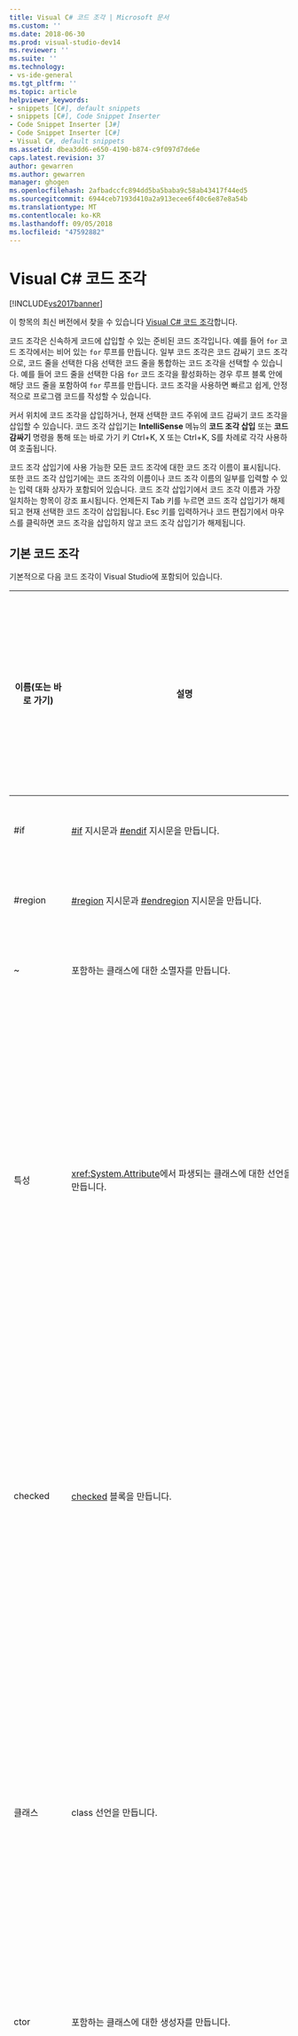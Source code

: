 ```yaml
---
title: Visual C# 코드 조각 | Microsoft 문서
ms.custom: ''
ms.date: 2018-06-30
ms.prod: visual-studio-dev14
ms.reviewer: ''
ms.suite: ''
ms.technology:
- vs-ide-general
ms.tgt_pltfrm: ''
ms.topic: article
helpviewer_keywords:
- snippets [C#], default snippets
- snippets [C#], Code Snippet Inserter
- Code Snippet Inserter [J#]
- Code Snippet Inserter [C#]
- Visual C#, default snippets
ms.assetid: dbea3dd6-e650-4190-b874-c9f097d7de6e
caps.latest.revision: 37
author: gewarren
ms.author: gewarren
manager: ghogen
ms.openlocfilehash: 2afbadccfc894dd5ba5baba9c58ab43417f44ed5
ms.sourcegitcommit: 6944ceb7193d410a2a913ecee6f40c6e87e8a54b
ms.translationtype: MT
ms.contentlocale: ko-KR
ms.lasthandoff: 09/05/2018
ms.locfileid: "47592882"
---
```

# <a name="visual-c-code-snippets"></a>Visual C# 코드 조각
[!INCLUDE[vs2017banner](../includes/vs2017banner.md)]

이 항목의 최신 버전에서 찾을 수 있습니다 [Visual C# 코드 조각](https://docs.microsoft.com/visualstudio/ide/visual-csharp-code-snippets)합니다.  
  
코드 조각은 신속하게 코드에 삽입할 수 있는 준비된 코드 조각입니다. 예를 들어 `for` 코드 조각에서는 비어 있는 `for` 루프를 만듭니다. 일부 코드 조각은 코드 감싸기 코드 조각으로, 코드 줄을 선택한 다음 선택한 코드 줄을 통합하는 코드 조각을 선택할 수 있습니다. 예를 들어 코드 줄을 선택한 다음 `for` 코드 조각을 활성화하는 경우 루프 블록 안에 해당 코드 줄을 포함하여 `for` 루프를 만듭니다. 코드 조각을 사용하면 빠르고 쉽게, 안정적으로 프로그램 코드를 작성할 수 있습니다.  
  
 커서 위치에 코드 조각을 삽입하거나, 현재 선택한 코드 주위에 코드 감싸기 코드 조각을 삽입할 수 있습니다. 코드 조각 삽입기는 **IntelliSense** 메뉴의 **코드 조각 삽입** 또는 **코드 감싸기** 명령을 통해 또는 바로 가기 키 Ctrl+K, X 또는 Ctrl+K, S를 차례로 각각 사용하여 호출됩니다.  
  
 코드 조각 삽입기에 사용 가능한 모든 코드 조각에 대한 코드 조각 이름이 표시됩니다. 또한 코드 조각 삽입기에는 코드 조각의 이름이나 코드 조각 이름의 일부를 입력할 수 있는 입력 대화 상자가 포함되어 있습니다. 코드 조각 삽입기에서 코드 조각 이름과 가장 일치하는 항목이 강조 표시됩니다. 언제든지 Tab 키를 누르면 코드 조각 삽입기가 해제되고 현재 선택한 코드 조각이 삽입됩니다. Esc 키를 입력하거나 코드 편집기에서 마우스를 클릭하면 코드 조각을 삽입하지 않고 코드 조각 삽입기가 해제됩니다.  
  
## <a name="default-code-snippets"></a>기본 코드 조각  
 기본적으로 다음 코드 조각이 Visual Studio에 포함되어 있습니다.  
  
|이름(또는 바로 가기)|설명|코드 조각을 삽입할 수 있는 유효 위치|  
|--------------------------|-----------------|---------------------------------------|  
|#if|[#if](http://msdn.microsoft.com/library/48cabbff-ca82-491f-a56a-eeccd528c7c2) 지시문과 [#endif](http://msdn.microsoft.com/library/6a5fca55-5aee-441f-86f6-1c99fbe9ec05) 지시문을 만듭니다.|원하는 위치|  
|#region|[#region](http://msdn.microsoft.com/library/672c87d1-9771-4f64-ab3f-0ad3d4ffb2b4) 지시문과 [#endregion](http://msdn.microsoft.com/library/16099660-91b2-49e5-9646-77f9ef069526) 지시문을 만듭니다.|원하는 위치|  
|~|포함하는 클래스에 대한 소멸자를 만듭니다.|클래스 내부|  
|특성|<xref:System.Attribute>에서 파생되는 클래스에 대한 선언을 만듭니다.|네임스페이스(전역 네임스페이스 포함), 클래스 또는 구조체 내부|  
|checked|[checked](http://msdn.microsoft.com/library/718a1194-988d-48a3-b089-d6ee8bd1608d) 블록을 만듭니다.|메서드, 인덱서, 속성 접근자 또는 이벤트 접근자 내부|  
|클래스|class 선언을 만듭니다.|네임스페이스(전역 네임스페이스 포함), 클래스 또는 구조체 내부|  
|ctor|포함하는 클래스에 대한 생성자를 만듭니다.|클래스 내부|  
|cw|<xref:System.Console.WriteLine%2A> 호출을 만듭니다.|메서드, 인덱서, 속성 접근자 또는 이벤트 접근자 내부|  
|do|만듭니다는 [마십시오](http://msdn.microsoft.com/library/50725f79-9ba6-4898-aa78-6e331568a1bb) `while` 루프입니다.|메서드, 인덱서, 속성 접근자 또는 이벤트 접근자 내부|  
|else|[else](http://msdn.microsoft.com/library/d9a1d562-8cf5-4bd4-9ba7-8ad970cd25b2) 블록을 만듭니다.|메서드, 인덱서, 속성 접근자 또는 이벤트 접근자 내부|  
|enum|[enum](http://msdn.microsoft.com/library/bbeb9a0f-e9b3-41ab-b0a6-c41b1a08974c) 선언을 만듭니다.|네임스페이스(전역 네임스페이스 포함), 클래스 또는 구조체 내부|  
|equals|<xref:System.Object> 클래스에 정의된 <xref:System.Object.Equals%2A> 메서드를 재정의하는 메서드 선언을 만듭니다.|클래스 또는 구조체 내부|  
|exception|예외(기본적으로 <xref:System.Exception>)에서 파생되는 클래스에 대한 선언을 만듭니다.|네임스페이스(전역 네임스페이스 포함), 클래스 또는 구조체 내부|  
|for|[for](http://msdn.microsoft.com/library/34041a40-2c87-467a-9ffb-a0417d8f67a8) 루프를 만듭니다.|메서드, 인덱서, 속성 접근자 또는 이벤트 접근자 내부|  
|foreach|[foreach](http://msdn.microsoft.com/library/5a9c5ddc-5fd3-457a-9bb6-9abffcd874ec) 루프를 만듭니다.|메서드, 인덱서, 속성 접근자 또는 이벤트 접근자 내부|  
|forr|각 반복 후에 루프 변수가 감소하는 [for](http://msdn.microsoft.com/library/34041a40-2c87-467a-9ffb-a0417d8f67a8) 루프를 만듭니다.|메서드, 인덱서, 속성 접근자 또는 이벤트 접근자 내부|  
|if|[if](http://msdn.microsoft.com/library/d9a1d562-8cf5-4bd4-9ba7-8ad970cd25b2) 블록을 만듭니다.|메서드, 인덱서, 속성 접근자 또는 이벤트 접근자 내부|  
|인덱서(indexer)|indexer 선언을 만듭니다.|클래스 또는 구조체 내부|  
|interface(인터페이스)|[interface](http://msdn.microsoft.com/library/7da38e81-4f99-4bc5-b07d-c986b687eeba) 선언을 만듭니다.|네임스페이스(전역 네임스페이스 포함), 클래스 또는 구조체 내부|  
|invoke|안전하게 이벤트를 호출하는 블록을 만듭니다.|메서드, 인덱서, 속성 접근자 또는 이벤트 접근자 내부|  
|iterator|반복기를 만듭니다.|클래스 또는 구조체 내부|  
|iterindex|중첩된 클래스를 사용하여 "명명된" 반복기 및 인덱서 쌍을 만듭니다.|클래스 또는 구조체 내부|  
|잠금|[lock](http://msdn.microsoft.com/library/656da1a4-707e-4ef6-9c6e-6d13b646af42) 블록을 만듭니다.|메서드, 인덱서, 속성 접근자 또는 이벤트 접근자 내부|  
|mbox|<xref:System.Windows.Forms.MessageBox.Show%2A?displayProperty=fullName> 호출을 만듭니다. System.Windows.Forms.dll에 대한 참조를 추가해야 할 수도 있습니다.|메서드, 인덱서, 속성 접근자 또는 이벤트 접근자 내부|  
|namespace|[namespace](http://msdn.microsoft.com/library/0a788423-9110-42e0-97d9-bda41ca4870f) 선언을 만듭니다.|네임스페이스(전역 네임스페이스 포함) 내부|  
|prop|[자동 구현 속성](http://msdn.microsoft.com/library/aa55fa97-ccec-431f-b5e9-5ac789fd32b7) 선언을 만듭니다.|클래스 또는 구조체 내부|  
|propfull|get 및 set 접근자를 사용하여 속성 선언을 만듭니다.|클래스 또는 구조체 내부|  
|propg|전용 "set" 접근자를 사용하여 읽기 전용 [자동 구현 속성](http://msdn.microsoft.com/library/aa55fa97-ccec-431f-b5e9-5ac789fd32b7)을 만듭니다.|클래스 또는 구조체 내부|  
|sim|[static](http://msdn.microsoft.com/library/5509e215-2183-4da3-bab4-6b7e607a4fdf)[int](http://msdn.microsoft.com/library/212447b4-5d2a-41aa-88ab-84fe710bdb52) Main 메서드 선언을 만듭니다.|클래스 또는 구조체 내부|  
|struct|[struct](http://msdn.microsoft.com/library/ff3dd9b7-dc93-4720-8855-ef5558f65c7c) 선언을 만듭니다.|네임스페이스(전역 네임스페이스 포함), 클래스 또는 구조체 내부|  
|svm|[static](http://msdn.microsoft.com/library/5509e215-2183-4da3-bab4-6b7e607a4fdf)[void](http://msdn.microsoft.com/library/0d2d8a95-fe20-4fbd-bf5d-c1e54bce71d4) Main 메서드 선언을 만듭니다.|클래스 또는 구조체 내부|  
|switch|[switch](http://msdn.microsoft.com/library/44bae8b8-8841-4d85-826b-8a94277daecb) 블록을 만듭니다.|메서드, 인덱서, 속성 접근자 또는 이벤트 접근자 내부|  
|try|[try-catch](http://msdn.microsoft.com/library/cb5503c7-bfa1-4610-8fc2-ddcd2e84c438) 블록을 만듭니다.|메서드, 인덱서, 속성 접근자 또는 이벤트 접근자 내부|  
|tryf|[try-finally](http://msdn.microsoft.com/library/c27623fb-7261-4464-862c-7a369d3c8f0a) 블록을 만듭니다.|메서드, 인덱서, 속성 접근자 또는 이벤트 접근자 내부|  
|unchecked|[unchecked](http://msdn.microsoft.com/library/0c021f7c-923f-4b3d-a58f-55336f5ac27e) 블록을 만듭니다.|메서드, 인덱서, 속성 접근자 또는 이벤트 접근자 내부|  
|unsafe|[unsafe](http://msdn.microsoft.com/library/7e818009-1c6e-4b9e-b769-3728a01586a0) 블록을 만듭니다.|메서드, 인덱서, 속성 접근자 또는 이벤트 접근자 내부|  
|using|[using](http://msdn.microsoft.com/library/b42b8e61-5e7e-439c-bb71-370094b44ae8) 지시문을 만듭니다.|네임스페이스(전역 네임스페이스 포함) 내부|  
|while|[while](http://msdn.microsoft.com/library/72a0765c-6852-4aca-b327-4a11cb7f5c59) 루프를 만듭니다.|메서드, 인덱서, 속성 접근자 또는 이벤트 접근자 내부|  
  
## <a name="see-also"></a>참고 항목  
 [코드 조각 함수](../ide/code-snippet-functions.md)   
 [코드 조각](../ide/code-snippets.md)   
 [방법: 대체를 사용하여 새 코드 조각 만들기](http://msdn.microsoft.com/en-us/8d56d43c-097a-475b-aa85-cae1554b6338)   
 [템플릿 매개 변수](../ide/template-parameters.md)   
 [방법: 코드 감싸기 코드 조각 사용](../ide/how-to-use-surround-with-code-snippets.md)   
 [방법: C# 리팩터링 코드 조각 복원](../ide/how-to-restore-csharp-refactoring-snippets.md)




